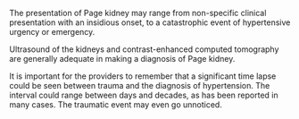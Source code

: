 The presentation of Page kidney may range from non-specific clinical presentation with an insidious onset, to a catastrophic event of hypertensive urgency or emergency.

Ultrasound of the kidneys and contrast-enhanced computed tomography are generally adequate in making a diagnosis of Page kidney.

It is important for the providers to remember that a significant time lapse could be seen between trauma and the diagnosis of hypertension. The interval could range between days and decades, as has been reported in many cases. The traumatic event may even go unnoticed.